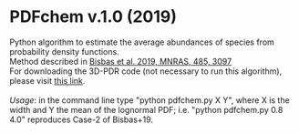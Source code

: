 # PDFchem v.1.0 (2019)

Python algorithm to estimate the average abundances of species from probability density functions. <br>Method described in <a href="https://ui.adsabs.harvard.edu/abs/2019MNRAS.485.3097B/abstract" target="_blank">Bisbas et al. 2019, MNRAS, 485, 3097</a>
<br>For downloading the 3D-PDR code (not necessary to run this algorithm), please visit <a href="https://uclchem.github.io/3dpdr" target="_blank">this link</a>.
<br><br><i>Usage</i>: in the command line type "python pdfchem.py X Y", where X is the width and Y the mean of the lognormal PDF; i.e. "python pdfchem.py 0.8 4.0" reproduces Case-2 of Bisbas+19.
